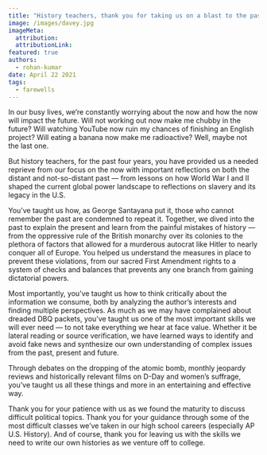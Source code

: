 ```yaml
---
title: "History teachers, thank you for taking us on a blast to the past"
image: /images/davey.jpg
imageMeta:
  attribution: 
  attributionLink:
featured: true
authors:
  - rohan-kumar
date: April 22 2021
tags:
  - farewells
---
```

In our busy lives, we’re constantly worrying about the now and how the now will impact the future. Will not working out now make me chubby in the future? Will watching YouTube now ruin my chances of finishing an English project? Will eating a banana now make me radioactive? Well, maybe not the last one.

But history teachers, for the past four years, you have provided us a needed reprieve from our focus on the now with important reflections on both the distant and not-so-distant past — from lessons on how World War I and II shaped the current global power landscape to reflections on slavery and its legacy in the U.S.

You’ve taught us how, as George Santayana put it, those who cannot remember the past are condemned to repeat it. Together, we dived into the past to explain the present and learn from the painful mistakes of history — from the oppressive rule of the British monarchy over its colonies to the plethora of factors that allowed for a murderous autocrat like Hitler to nearly conquer all of Europe. You helped us understand the measures in place to prevent these violations, from our sacred First Amendment rights to a system of checks and balances that prevents any one branch from gaining dictatorial powers.

Most importantly, you’ve taught us how to think critically about the information we consume, both by analyzing the author’s interests and finding multiple perspectives. As much as we may have complained about dreaded DBQ packets, you’ve taught us one of the most important skills we will ever need — to not take everything we hear at face value. Whether it be lateral reading or source verification, we have learned ways to identify and avoid fake news and synthesize our own understanding of complex issues from the past, present and future.

Through debates on the dropping of the atomic bomb, monthly jeopardy reviews and historically relevant films on D-Day and women’s suffrage, you’ve taught us all these things and more in an entertaining and effective way. 

Thank you for your patience with us as we found the maturity to discuss difficult political topics. Thank you for your guidance through some of the most difficult classes we’ve taken in our high school careers (especially AP U.S. History). And of course, thank you for leaving us with the skills we need to write our own histories as we venture off to college.

